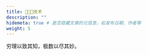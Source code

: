 ```yaml
---
title: 👨🏻‍💻技术
description: ""
hidemeta: true # 是否隐藏文章的元信息，如发布日期、作者等
weight: 5
---
```


穷理以致其知，极数以尽其妙。